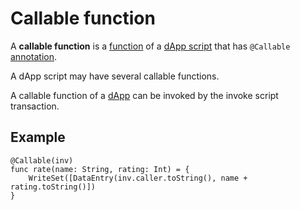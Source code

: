 # Callable function

A **callable function** is a [function](/ride/functions.md) of a [dApp script](/blockchain/dapp-script.md) that has `@Callable` [annotation](/ride/annotations.md).

A dApp script may have several callable functions.

A callable function of a [dApp](/blockchain/dapp.md) can be invoked by the invoke script transaction.

## Example

``` ride
@Callable(inv)
func rate(name: String, rating: Int) = {
    WriteSet([DataEntry(inv.caller.toString(), name + rating.toString()])
}
```
